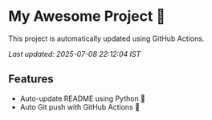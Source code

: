 # My Awesome Project 🚀

This project is automatically updated using GitHub Actions.

_Last updated: 2025-07-08 22:12:04 IST_

## Features
- Auto-update README using Python 🐍
- Auto Git push with GitHub Actions 🤖

